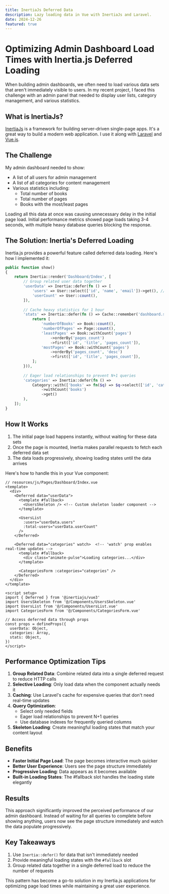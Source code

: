 ```yaml
---
title: InertiaJs Deferred Data
description: Lazy loading data in Vue with InertiaJs and Laravel.
date: 2024-12-26
featured: true
---
```



# Optimizing Admin Dashboard Load Times with Inertia.js Deferred Loading

When building admin dashboards, we often need to load various data sets that aren't immediately visible to users. In my recent project, I faced this challenge with an admin panel that needed to display user lists, category management, and various statistics.

## What is InertiaJs?

[InertiaJs](https://inertiajs.com/) is a framework for building server-driven single-page apps. It's a great way to build a modern web application. I use it along with [Laravel](https://laravel.com/) and [Vue.js](https://vuejs.org/).

## The Challenge

My admin dashboard needed to show:

- A list of all users for admin management
- A list of all categories for content management
- Various statistics including:
  - Total number of books
  - Total number of pages
  - Books with the most/least pages

Loading all this data at once was causing unnecessary delay in the initial page load. Initial performance metrics showed page loads taking 3-4 seconds, with multiple heavy database queries blocking the response.

## The Solution: Inertia's Deferred Loading

Inertia.js provides a powerful feature called deferred data loading. Here's how I implemented it:

```php
public function show()
{
    return Inertia::render('Dashboard/Index', [
        // Group related user data together
        'userData' => Inertia::defer(fn () => [
            'users' => User::select(['id', 'name', 'email'])->get(), // Select only needed fields
            'userCount' => User::count(),
        ]),
        
        // Cache heavy statistics for 1 hour
        'stats' => Inertia::defer(fn () => Cache::remember('dashboard.stats', 3600, function() {
            return [
                'numberOfBooks' => Book::count(),
                'numberOfPages' => Page::count(),
                'leastPages' => Book::withCount('pages')
                    ->orderBy('pages_count')
                    ->first(['id', 'title', 'pages_count']),
                'mostPages' => Book::withCount('pages')
                    ->orderBy('pages_count', 'desc')
                    ->first(['id', 'title', 'pages_count']),
            ];
        })),
        
        // Eager load relationships to prevent N+1 queries
        'categories' => Inertia::defer(fn () => 
            Category::with(['books' => fn($q) => $q->select(['id', 'category_id', 'title'])])
                ->withCount('books')
                ->get()
        ),
    ]);
}
```

## How It Works

1. The initial page load happens instantly, without waiting for these data sets
2. Once the page is mounted, Inertia makes parallel requests to fetch each deferred data set
3. The data loads progressively, showing loading states until the data arrives

Here's how to handle this in your Vue component:

```vue
// resources/js/Pages/Dashboard/Index.vue   
<template>
  <div>
    <Deferred data="userData">
      <template #fallback>
        <UsersSkeleton /> <!-- Custom skeleton loader component -->
      </template>
      
      <UsersList 
        :users="userData.users"
        :total-users="userData.userCount"
      />
    </Deferred>

    <Deferred data="categories" watch>  <!-- 'watch' prop enables real-time updates -->
      <template #fallback>
        <div class="animate-pulse">Loading categories...</div>
      </template>
      
      <CategoriesForm :categories="categories" />
    </Deferred>
  </div>
</template>

<script setup>
import { Deferred } from '@inertiajs/vue3'
import UsersSkeleton from '@/Components/UsersSkeleton.vue'
import UsersList from '@/Components/UsersList.vue'
import CategoriesForm from '@/Components/CategoriesForm.vue'

// Access deferred data through props
const props = defineProps({
  userData: Object,
  categories: Array,
  stats: Object,
})
</script>
```

## Performance Optimization Tips

1. **Group Related Data**: Combine related data into a single deferred request to reduce HTTP calls
2. **Selective Loading**: Only load data when the component actually needs it
3. **Caching**: Use Laravel's cache for expensive queries that don't need real-time updates
4. **Query Optimization**: 
   - Select only needed fields
   - Eager load relationships to prevent N+1 queries
   - Use database indexes for frequently queried columns
5. **Skeleton Loading**: Create meaningful loading states that match your content layout

## Benefits
- **Faster Initial Page Load**: The page becomes interactive much quicker
- **Better User Experience**: Users see the page structure immediately
- **Progressive Loading**: Data appears as it becomes available
- **Built-in Loading States**: The #fallback slot handles the loading state elegantly

## Results
This approach significantly improved the perceived performance of our admin dashboard. Instead of waiting for all queries to complete before showing anything, users now see the page structure immediately and watch the data populate progressively.

## Key Takeaways
1. Use `Inertia::defer()` for data that isn't immediately needed
2. Provide meaningful loading states with the `#fallback` slot
3. Group related data together in a single deferred load to reduce the number of requests


This pattern has become a go-to solution in my Inertia.js applications for optimizing page load times while maintaining a great user experience.
